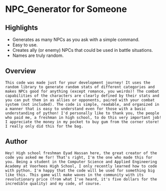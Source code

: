 # NPC_Generator for Someone

## Highlights
- Generates as many NPCs as you ask with a simple command.
- Easy to use.
- Creates ally (or enemy) NPCs that could be used in battle situations.
- Names are truly random.

## Overview
    This code was made just for your development journey! It uses the random library to generate random stats of different categories and makes NPCs good for anything (except romance, you weirdo)! The combat capabilities of the characters are clearly defined by their stats and you can put them in as allies or opponents, paired with your combat system (not included). The code is simple, readable, and organized in a manner that is easy to understand even for those with a basic understanding of python! I'd personally like to thank you, the people who paid me, a freshman in high school, to do this very important job! I appreciate the money in my pocket to buy gum from the corner store! I really only did this for the bag.

## Author
    Hey! High school freshman Eyad Hassan here, the great creator of the code you asked me for! That's right, I'm the one who made this for you. Being a student in the Computer Science and Applied Engineering Academy at Voorhees High School, I only recently learned how to code with python. I'm happy that the code will be used for something big like this. This game will make waves in the community with its revolutionary price (from what I've heard, it's five dollars for the incredible quality) and my code, of course.
